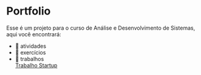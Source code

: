 # Portfolio
Esse é um projeto para o curso de Análise e Desenvolvimento de Sistemas, aqui você encontrará:
- 📁 atividades
- 📁 exercícios
- 📁 trabalhos </br>
[Trabalho Startup](https://github.com/Finizmd/proz/blob/main/trabalhos/trabalho-startup/Pre-Diagnostico-Inteligente.md)
